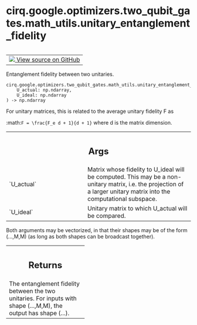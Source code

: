 <div itemscope itemtype="http://developers.google.com/ReferenceObject">
<meta itemprop="name" content="cirq.google.optimizers.two_qubit_gates.math_utils.unitary_entanglement_fidelity" />
<meta itemprop="path" content="Stable" />
</div>

# cirq.google.optimizers.two_qubit_gates.math_utils.unitary_entanglement_fidelity

<!-- Insert buttons and diff -->

<table class="tfo-notebook-buttons tfo-api" align="left">

<td>
  <a target="_blank" href="https://github.com/quantumlib/cirq/tree/master/cirq/google/optimizers/two_qubit_gates/math_utils.py">
    <img src="https://www.tensorflow.org/images/GitHub-Mark-32px.png" />
    View source on GitHub
  </a>
</td>
</table>



Entanglement fidelity between two unitaries.

<pre class="devsite-click-to-copy prettyprint lang-py tfo-signature-link">
<code>cirq.google.optimizers.two_qubit_gates.math_utils.unitary_entanglement_fidelity(
    U_actual: np.ndarray,
    U_ideal: np.ndarray
) -> np.ndarray
</code></pre>



<!-- Placeholder for "Used in" -->

For unitary matrices, this is related to the average unitary fidelity F
as

:math:`F = \frac{F_e d + 1}{d + 1}`
where d is the matrix dimension.

<!-- Tabular view -->
 <table class="responsive fixed orange">
<colgroup><col width="214px"><col></colgroup>
<tr><th colspan="2"><h2 class="add-link">Args</h2></th></tr>

<tr>
<td>
`U_actual`
</td>
<td>
Matrix whose fidelity to U_ideal will be computed. This may
be a non-unitary matrix, i.e. the projection of a larger unitary
matrix into the computational subspace.
</td>
</tr><tr>
<td>
`U_ideal`
</td>
<td>
Unitary matrix to which U_actual will be compared.
</td>
</tr>
</table>


Both arguments may be vectorized, in that their shapes may be of the form
(...,M,M) (as long as both shapes can be broadcast together).

<!-- Tabular view -->
 <table class="responsive fixed orange">
<colgroup><col width="214px"><col></colgroup>
<tr><th colspan="2"><h2 class="add-link">Returns</h2></th></tr>
<tr class="alt">
<td colspan="2">
The entanglement fidelity between the two unitaries. For inputs with
shape (...,M,M), the output has shape (...).
</td>
</tr>

</table>

